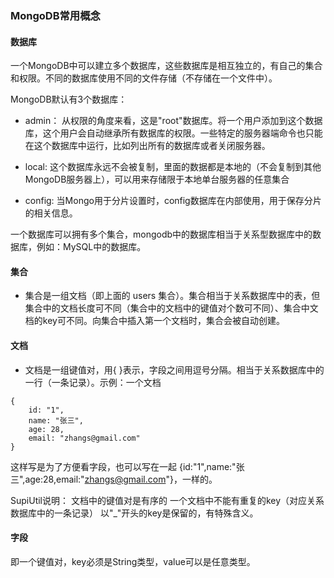 ### MongoDB常用概念



#### 数据库
一个MongoDB中可以建立多个数据库，这些数据库是相互独立的，有自己的集合和权限。不同的数据库使用不同的文件存储（不存储在一个文件中）。

MongoDB默认有3个数据库：

* admin： 从权限的角度来看，这是"root"数据库。将一个用户添加到这个数据库，这个用户会自动继承所有数据库的权限。一些特定的服务器端命令也只能在这个数据库中运行，比如列出所有的数据库或者关闭服务器。

* local: 这个数据库永远不会被复制，里面的数据都是本地的（不会复制到其他MongoDB服务器上），可以用来存储限于本地单台服务器的任意集合

* config: 当Mongo用于分片设置时，config数据库在内部使用，用于保存分片的相关信息。



一个数据库可以拥有多个集合，mongodb中的数据库相当于关系型数据库中的数据库，例如：MySQL中的数据库。



#### 集合
* 集合是一组文档（即上面的 users 集合）。集合相当于关系数据库中的表，但集合中的文档长度可不同（集合中的文档中的键值对个数可不同）、集合中文档的key可不同。向集合中插入第一个文档时，集合会被自动创建。



#### 文档
* 文档是一组键值对，用{ }表示，字段之间用逗号分隔。相当于关系数据库中的一行（一条记录）。示例：一个文档
```
{
    id: "1",
    name: "张三",
    age: 28,
    email: "zhangs@gmail.com"
}
```

这样写是为了方便看字段，也可以写在一起 {id:"1",name:"张三",age:28,email:"zhangs@gmail.com"}，一样的。

 SupiUtil说明：
文档中的键值对是有序的
一个文档中不能有重复的key（对应关系数据库中的一条记录）
以"_"开头的key是保留的，有特殊含义。


#### 字段
即一个键值对，key必须是String类型，value可以是任意类型。